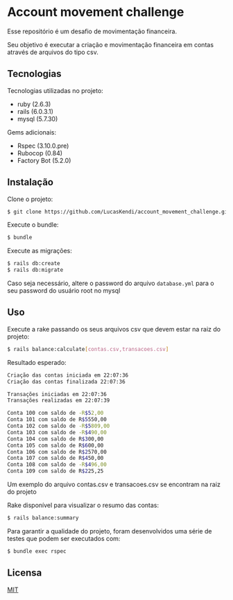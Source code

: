 # Account movement challenge

Esse repositório é um desafio de movimentação financeira.

Seu objetivo é executar a criação e movimentação financeira em contas através de arquivos do tipo csv.
## Tecnologias

Tecnologias utilizadas no projeto:
 - ruby (2.6.3)
 - rails (6.0.3.1)
 - mysql (5.7.30)

Gems adicionais:
 - Rspec (3.10.0.pre)
 - Rubocop (0.84)
 - Factory Bot (5.2.0)


## Instalação
Clone o projeto:
```bash
$ git clone https://github.com/LucasKendi/account_movement_challenge.git
```
Execute o bundle:
```bash
$ bundle
```
Execute as migrações:
```bash
$ rails db:create
$ rails db:migrate
```

Caso seja necessário, altere o password do arquivo `database.yml` para o seu password do usuário root no mysql

## Uso
Execute a rake passando os seus arquivos csv que devem estar na raiz do projeto:
```bash
$ rails balance:calculate[contas.csv,transacoes.csv]
```
Resultado esperado:
```bash
Criação das contas iniciada em 22:07:36
Criação das contas finalizada 22:07:36

Transações iniciadas em 22:07:36
Transações realizadas em 22:07:39

Conta 100 com saldo de -R$52,00
Conta 101 com saldo de R$5550,00
Conta 102 com saldo de -R$5809,00
Conta 103 com saldo de -R$490,00
Conta 104 com saldo de R$300,00
Conta 105 com saldo de R$600,00
Conta 106 com saldo de R$2570,00
Conta 107 com saldo de R$450,00
Conta 108 com saldo de -R$496,00
Conta 109 com saldo de R$225,25
```

Um exemplo do arquivo contas.csv e transacoes.csv se encontram na raiz do projeto

Rake disponível para visualizar o resumo das contas:
```bash
$ rails balance:summary
```


Para garantir a qualidade do projeto, foram desenvolvidos uma série de testes que podem ser executados com:
```bash
$ bundle exec rspec
```

## Licensa
[MIT](https://choosealicense.com/licenses/mit/)